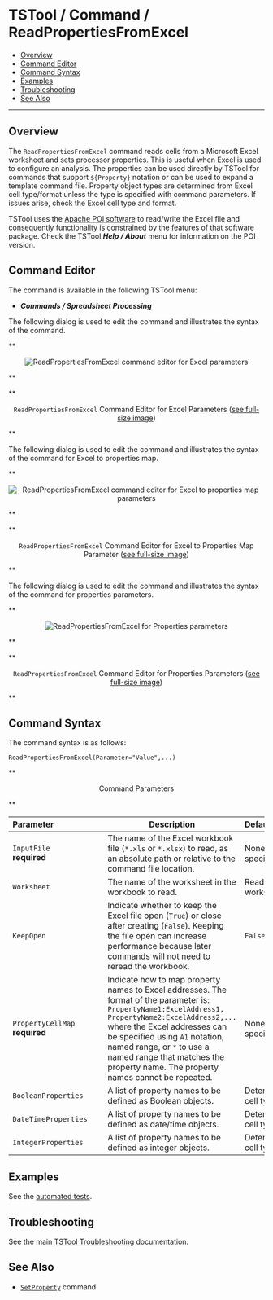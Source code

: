 # TSTool / Command / ReadPropertiesFromExcel #

*   [Overview](#overview)
*   [Command Editor](#command-editor)
*   [Command Syntax](#command-syntax)
*   [Examples](#examples)
*   [Troubleshooting](#troubleshooting)
*   [See Also](#see-also)

-------------------------

## Overview ##

The `ReadPropertiesFromExcel` command reads cells from a Microsoft Excel
worksheet and sets processor properties.
This is useful when Excel is used to configure an analysis.
The properties can be used directly by TSTool for commands that
support `${Property}` notation or can be used to expand a template command file.
Property object types are determined from Excel cell type/format unless the type
is specified with command parameters.
If issues arise, check the Excel cell type and format.

TSTool uses the [Apache POI software](https://poi.apache.org) to read/write the Excel file
and consequently functionality is constrained by the features of that software package.
Check the TSTool ***Help / About*** menu for information on the POI version.

## Command Editor ##

The command is available in the following TSTool menu:

*   ***Commands / Spreadsheet Processing***

The following dialog is used to edit the command and illustrates the syntax of the command.

**<p style="text-align: center;">
![ReadPropertiesFromExcel command editor for Excel parameters](ReadPropertiesFromExcel.png)
</p>**

**<p style="text-align: center;">
`ReadPropertiesFromExcel` Command Editor for Excel Parameters (<a href="../ReadPropertiesFromExcel.png">see full-size image</a>)
</p>**

The following dialog is used to edit the command and illustrates the syntax of the command for Excel to properties map.

**<p style="text-align: center;">
![ReadPropertiesFromExcel command editor for Excel to properties map parameters](ReadPropertiesFromExcel_Map.png)
</p>**

**<p style="text-align: center;">
`ReadPropertiesFromExcel` Command Editor for Excel to Properties Map Parameter (<a href="../ReadPropertiesFromExcel_Map.png">see full-size image</a>)
</p>**

The following dialog is used to edit the command and illustrates the syntax of the command for properties parameters.

**<p style="text-align: center;">
![ReadPropertiesFromExcel for Properties parameters](ReadPropertiesFromExcel_Properties.png)
</p>**

**<p style="text-align: center;">
`ReadPropertiesFromExcel` Command Editor for Properties Parameters (<a href="../ReadPropertiesFromExcel_Properties.png">see full-size image</a>)
</p>**

## Command Syntax ##

The command syntax is as follows:

```text
ReadPropertiesFromExcel(Parameter="Value",...)
```
**<p style="text-align: center;">
Command Parameters
</p>**

|**Parameter**&nbsp;&nbsp;&nbsp;&nbsp;&nbsp;&nbsp;&nbsp;&nbsp;&nbsp;&nbsp;&nbsp;&nbsp;&nbsp;&nbsp;&nbsp;&nbsp;&nbsp;&nbsp;&nbsp;&nbsp;&nbsp;|**Description**|**Default**&nbsp;&nbsp;&nbsp;&nbsp;&nbsp;&nbsp;&nbsp;&nbsp;&nbsp;&nbsp;&nbsp;&nbsp;&nbsp;&nbsp;&nbsp;&nbsp;&nbsp;&nbsp;&nbsp;&nbsp;&nbsp;&nbsp;&nbsp;&nbsp;&nbsp;&nbsp;&nbsp;|
|--------------|-----------------|-----------------|
|`InputFile`<br>**required**|The name of the Excel workbook file (`*.xls` or `*.xlsx`) to read, as an absolute path or relative to the command file location.|None – must be specified.|
|`Worksheet`|The name of the worksheet in the workbook to read.|Read the first worksheet.|
|`KeepOpen`|Indicate whether to keep the Excel file open (`True`) or close after creating (`False`).  Keeping the file open can increase performance because later commands will not need to reread the workbook.|`False`|
|`PropertyCellMap`<br>**required**|Indicate how to map property names to Excel addresses.  The format of the parameter is:<br>`PropertyName1:ExcelAddress1,`<br>`PropertyName2:ExcelAddress2,...`<br>where the Excel addresses can be specified using `A1` notation, named range, or `*` to use a named range that matches the property name.  The property names cannot be repeated.|None – must be specified.|
|`BooleanProperties`|A list of property names to be defined as Boolean objects.|Determine from Excel cell type and format.|
|`DateTimeProperties`|A list of property names to be defined as date/time objects.|Determine from Excel cell type and format.|
|`IntegerProperties`|A list of property names to be defined as integer objects.|Determine from Excel cell type and format.|

## Examples ##

See the [automated tests](https://github.com/OpenCDSS/cdss-app-tstool-test/tree/master/test/commands/ReadPropertiesFromExcel).

## Troubleshooting ##

See the main [TSTool Troubleshooting](../../troubleshooting/troubleshooting.md) documentation.

## See Also ##

*   [`SetProperty`](../SetProperty/SetProperty.md) command
